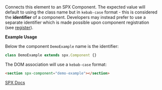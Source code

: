 Connects this element to an SPX Component. The expected value will default to using the class name but in `kebab-case` format - this is considered the **identifier** of a component. Developers may instead prefer to use a separate identifier which is made possible upon component registration (see [register](https://spx.js.org/components/register)).

**Example Usage**

Below the component `DemoExample` name is the identifier:

```ts
class DemoExample extends spx.Component {}
```

The DOM association will use a `kebab-case` format:

<!-- prettier-ignore -->
```html
<section spx-component="demo-example"></section>
```

[SPX Docs](https://spx.js.org/directives/spx-component)
